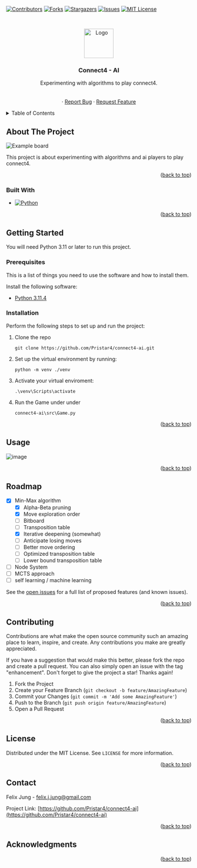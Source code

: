 ﻿<a name="readme-top"></a>

<!-- PROJECT SHIELDS -->
[![Contributors][contributors-shield]][contributors-url]
[![Forks][forks-shield]][forks-url]
[![Stargazers][stars-shield]][stars-url]
[![Issues][issues-shield]][issues-url]
[![MIT License][license-shield]][license-url]

[//]: # ([![LinkedIn][linkedin-shield]][linkedin-url])

<!-- PROJECT LOGO -->
<br />

<div align="center">
<div class="title_logo">

  <a href="https://github.com/Pristar4/connect4-ai">


[//]: # (![logo]&#40;images/logo.png&#41;)
<img src="https://github.com/Pristar4/connect4-ai/assets/42582409/07d2581d-a965-4506-b3c0-800e7cd7118f" alt="Logo" width="80" height="80">

  </a>
</div>
<h3 align="center">Connect4 - AI</h3>

  <p align="center">
     Experimenting with algorithms to play connect4.
    <br />
    <br />
    <br />
    ·
    <a href="https://github.com/Pristar4/connect4-ai/issues">Report Bug</a>
    ·
    <a href="https://github.com/Pristar4/connect4-ai/issues">Request Feature</a>
  </p>
</div>



<!-- TABLE OF CONTENTS -->
<details>
  <summary>Table of Contents</summary>
  <ol>
    <li>
      <a href="#about-the-project">About The Project</a>
      <ul>
        <li><a href="#built-with">Built With</a></li>
      </ul>
    </li>
    <li>
      <a href="#getting-started">Getting Started</a>
      <ul>
        <li><a href="#prerequisites">Prerequisites</a></li>
        <li><a href="#installation">Installation</a></li>
      </ul>
    </li>
    <li><a href="#usage">Usage</a></li>
    <li><a href="#roadmap">Roadmap</a></li>
    <li><a href="#contributing">Contributing</a></li>
    <li><a href="#license">License</a></li>
    <li><a href="#contact">Contact</a></li>
    <li><a href="#acknowledgments">Acknowledgments</a></li>
  </ol>
</details>



<!-- ABOUT THE PROJECT -->

## About The Project

<div class="title_screenshot">


![Example board](https://github.com/Pristar4/connect4-ai/assets/42582409/91a55ee5-21a2-4cf1-82aa-1c5cc8706e40)

</div>

This project is about experimenting with algorithms and ai players to play connect4.


<p align="right">(<a href="#readme-top">back to top</a>)</p>

### Built With
* [![Python][Python.com]][Python-url]

<p align="right">(<a href="#readme-top">back to top</a>)</p>



<!-- GETTING STARTED -->

## Getting Started

You will need Python 3.11 or later to run this project.

### Prerequisites

This is a list of things you need to use the software and how to install them.

Install the following software:

* [Python 3.11.4](https://www.python.org/downloads/release/python-3114/)

### Installation


Perform the following steps to set up and run the project:

1. Clone the repo

    ```
    git clone https://github.com/Pristar4/connect4-ai.git
    ```
2. Set up the virtual environment by running:

    ```
    python -m venv ./venv
    ```
3. Activate your virtual enviroment:

    ```
    .\venv\Scripts\activate
    ```

4. Run the Game under 
    under

    ``connect4-ai\src\Game.py``

<p align="right">(<a href="#readme-top">back to top</a>)</p>



<!-- USAGE EXAMPLES -->

## Usage

![image](https://github.com/Pristar4/connect4-ai/assets/42582409/964e0076-0675-46d0-890f-3481b474df11)

<p align="right">(<a href="#readme-top">back to top</a>)</p>



<!-- ROADMAP -->

## Roadmap

- [X] Min-Max algorithm
    - [X] Alpha-Beta pruning
    - [X] Move exploration order
    - [ ] Bitboard
    - [ ] Transposition table
    - [X] Iterative deepening (somewhat)
    - [ ] Anticipate losing moves
    - [ ] Better move ordering
    - [ ] Optimized transposition table
    - [ ] Lower bound transposition table
- [ ] Node System
- [ ] MCTS approach
- [ ] self learning / machine learning

See the [open issues](https://github.com/Pristar4/connect4-ai/issues) for a full list of proposed
features (and known issues).

<p align="right">(<a href="#readme-top">back to top</a>)</p>



<!-- CONTRIBUTING -->

## Contributing

Contributions are what make the open source community such an amazing place to learn, inspire, and
create. Any contributions you make are greatly appreciated.

If you have a suggestion that would make this better, please fork the repo and create a pull
request. You can also simply open an issue with the tag "enhancement". Don't forget to give the
project a star! Thanks again!

1. Fork the Project
2. Create your Feature Branch (`git checkout -b feature/AmazingFeature`)
3. Commit your Changes (`git commit -m 'Add some AmazingFeature'`)
4. Push to the Branch (`git push origin feature/AmazingFeature`)
5. Open a Pull Request

<p align="right">(<a href="#readme-top">back to top</a>)</p>



<!-- LICENSE -->

## License

Distributed under the MIT License. See `LICENSE` for more information.

<p align="right">(<a href="#readme-top">back to top</a>)</p>



<!-- CONTACT -->

## Contact

Felix Jung - felix.j.jung@gmail.com

Project Link: [https://github.com/Pristar4/connect4-ai](https://github.com/Pristar4/connect4-ai)

<p align="right">(<a href="#readme-top">back to top</a>)</p>



<!-- ACKNOWLEDGMENTS -->

## Acknowledgments

<p align="right">(<a href="#readme-top">back to top</a>)</p>



<!-- MARKDOWN LINKS & IMAGES -->
<!-- https://www.markdownguide.org/basic-syntax/#reference-style-links -->

[contributors-shield]: https://img.shields.io/github/contributors/Pristar4/connect4-ai.svg?style=for-the-badge

[contributors-url]: https://github.com/Pristar4/connect4-ai/graphs/contributors

[forks-shield]: https://img.shields.io/github/forks/Pristar4/connect4-ai.svg?style=for-the-badge

[forks-url]: https://github.com/Pristar4/connect4-ai/network/members

[stars-shield]: https://img.shields.io/github/stars/Pristar4/connect4-ai.svg?style=for-the-badge

[stars-url]: https://github.com/Pristar4/connect4-ai/stargazers

[issues-shield]: https://img.shields.io/github/issues/Pristar4/connect4-ai.svg?style=for-the-badge

[issues-url]: https://github.com/Pristar4/connect4-ai/issues

[license-shield]: https://img.shields.io/github/license/Pristar4/connect4-ai.svg?style=for-the-badge

[license-url]: https://github.com/Pristar4/connect4-ai/blob/master/LICENSE.txt

[license-shield]: https://img.shields.io/github/license/Pristar4/SnakeGame.svg?style=for-the-badge

[license-url]: https://github.com/Pristar4/SnakeGame/blob/master/LICENSE.txt

[//]: # ([linkedin-shield]: https://img.shields.io/badge/-LinkedIn-black.svg?style=for-the-badge&logo=linkedin&colorB=555)

[//]: # ()

[//]: # ([linkedin-url]: https://linkedin.com/in/)

[product-screenshot]: images/screenshot.png

[Python.com]: https://img.shields.io/badge/python-black?style=for-the-badge&logo=python

[Python-url]: https://python.org/


